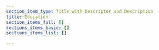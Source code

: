 ```yaml
---
section_item_type: Title with Descriptor and Description
title: Education
section_items_full: []
sections_items_basic: []
sections_items_list: []

---
```

